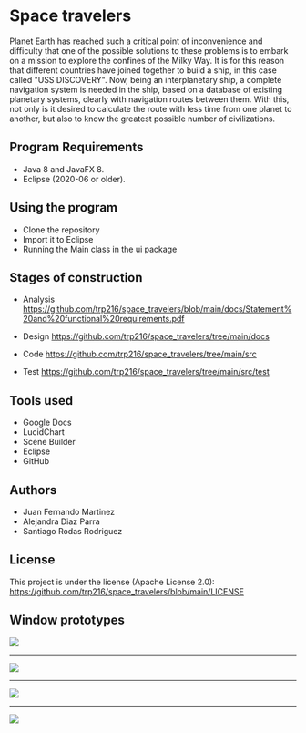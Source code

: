 # Space travelers

Planet Earth has reached such a critical point of inconvenience and difficulty that one of the possible solutions to these problems is to embark on a mission 
to explore the confines of the Milky Way. It is for this reason that different countries have joined together to build a ship, in this case called "USS DISCOVERY". 
Now, being an interplanetary ship, a complete navigation system is needed in the ship, based on a database of existing planetary systems, 
clearly with navigation routes between them. With this, not only is it desired to calculate the route with less time from one planet to another, 
but also to know the greatest possible number of civilizations.

## Program Requirements
* Java 8 and JavaFX 8.
* Eclipse (2020-06 or older).

## Using the program
* Clone the repository
* Import it to Eclipse
* Running the Main class in the ui package

## Stages of construction
* Analysis
https://github.com/trp216/space_travelers/blob/main/docs/Statement%20and%20functional%20requirements.pdf

* Design
https://github.com/trp216/space_travelers/tree/main/docs

* Code
https://github.com/trp216/space_travelers/tree/main/src

* Test
https://github.com/trp216/space_travelers/tree/main/src/test

## Tools used
* Google Docs
* LucidChart
* Scene Builder
* Eclipse
* GitHub

## Authors
* Juan Fernando Martinez
* Alejandra Diaz Parra
* Santiago Rodas Rodriguez

## License
This project is under the license (Apache License 2.0): https://github.com/trp216/space_travelers/blob/main/LICENSE

## Window prototypes

![](https://github.com/trp216/space_travelers/blob/main/extras/images%20to%20readme/1.JPG)

-------------------------------------------------------------------------------------------------------------------

![](https://github.com/trp216/space_travelers/blob/main/extras/images%20to%20readme/2.JPG)

-------------------------------------------------------------------------------------------------------------------

![](https://github.com/trp216/space_travelers/blob/main/extras/images%20to%20readme/3.JPG)

-------------------------------------------------------------------------------------------------------------------

![](https://github.com/trp216/space_travelers/blob/main/extras/images%20to%20readme/4.JPG)

